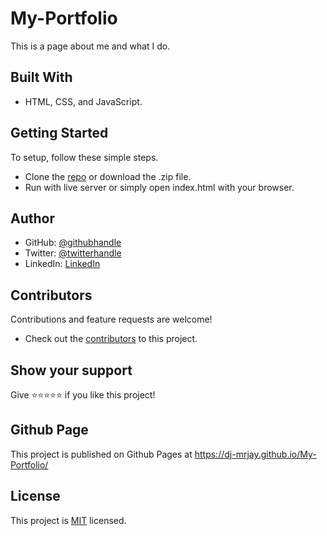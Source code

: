 # My-Portfolio
This is a page about me and what I do.

## Built With

- HTML, CSS, and JavaScript.

## Getting Started
To setup, follow these simple steps.

- Clone the [repo](https://github.com/DJ-MrJay/My-Portfolio) or download the .zip file. 
- Run with live server or simply open index.html with your browser.

## Author

- GitHub: [@githubhandle](https://github.com/DJ-MrJay)
- Twitter: [@twitterhandle](https://twitter.com/jonah_wambua)
- LinkedIn: [LinkedIn](https://www.linkedin.com/in/mr-jay/)

## Contributors

Contributions and feature requests are welcome!

- Check out the [contributors](https://github.com/DJ-MrJay/My-Portfolio/graphs/contributors) to this project.

## Show your support

Give ⭐️⭐️⭐️⭐️⭐️ if you like this project!

## Github Page

This project is published on Github Pages at https://dj-mrjay.github.io/My-Portfolio/

## License

This project is [MIT](./MIT.md) licensed.

